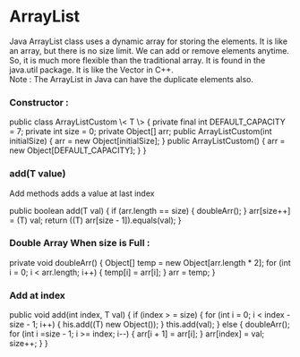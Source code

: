 <h1 className="mh1">ArrayList</h1>
<p>Java ArrayList class uses a dynamic array for storing the elements. It is like an array, but there is no size limit. We can add or remove elements anytime.
 So, it is much more flexible than the traditional array. It is found in the java.util package. It is like the Vector in C++.

<br/>
Note : The ArrayList in Java can have the duplicate elements also.
</p>
<h3 className="mh3">Constructor : </h3>
<c>
 public class ArrayListCustom \< T \> {
    private final int DEFAULT_CAPACITY = 7;
    private int size = 0;
    private Object[] arr;
    public ArrayListCustom(int initialSize) {
        arr = new Object[initialSize];
    }
    public ArrayListCustom() {
        arr = new Object[DEFAULT_CAPACITY];
    }
 }
</c>

<h3 className="mh3">add(T value) </h3>
<p>Add methods adds a value at last index</p>
<c>
public boolean add(T val) {
    if (arr.length == size) {
        doubleArr();
    }
    arr[size++] = (T) val;
    return ((T) arr[size - 1]).equals(val);
}
</c>
<h3 className="mh3">Double Array When size is Full : </h3>
<c>
private void doubleArr() {
    Object[] temp = new Object[arr.length * 2];
    for (int i = 0; i < arr.length; i++) {
        temp[i] = arr[i];
    }
        arr = temp;
}
</c>
<h3 className="mh3">Add at index</h3>
<c>
public void add(int index, T val) {
     if (index > = size) {
        for (int i = 0; i < index - size - 1; i++) {
            his.add((T) new Object());
        }
        this.add(val);
    } else {
        doubleArr();
        for (int i =size - 1; i >= index; i--) {
            arr[i + 1] = arr[i];
        }
        arr[index] = val;
        size++;
    }
}
</c>

<br/>
